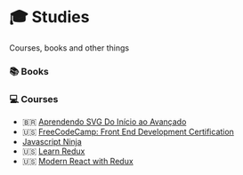 # :mortar_board: Studies
Courses, books and other things

### :books: Books

### :computer: Courses
 - 🇧🇷 [Aprendendo SVG Do Início ao Avançado](aprendendo-svg-do-inicio-ao-avancado)
 - :us: [FreeCodeCamp: Front End Development Certification](freecodecamp-frontend-development-certification)
 - [Javascript Ninja](javascript-ninja)
 - :us: [Learn Redux](learnredux)
 - :us: [Modern React with Redux](modern-react-with-redux)
